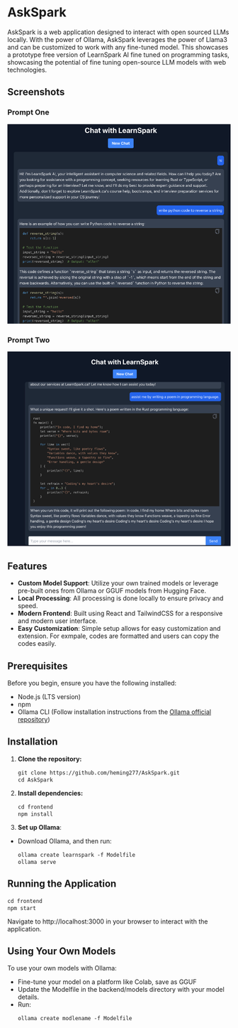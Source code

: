 # AskSpark

AskSpark is a web application designed to interact with open sourced LLMs locally. With the power of Ollama, AskSpark leverages the power of Llama3 and can be customized to work with any fine-tuned model. This showcases a prototype free version of LearnSpark AI fine tuned on programming tasks, showcasing the potential of fine tuning open-source LLM models with web technologies.

## Screenshots

### Prompt One
![Prompt One](https://raw.githubusercontent.com/heming277/AskSpark/main/screenshots/Picture1.png)

### Prompt Two
![Prompt Two](https://raw.githubusercontent.com/heming277/AskSpark/main/screenshots/Picture2.png)


## Features

- **Custom Model Support**: Utilize your own trained models or leverage pre-built ones from Ollama or GGUF models from Hugging Face.
- **Local Processing**: All processing is done locally to ensure privacy and speed.
- **Modern Frontend**: Built using React and TailwindCSS for a responsive and modern user interface.
- **Easy Customization**: Simple setup allows for easy customization and extension. For exmpale, codes are formatted and users can copy the codes easily. 

## Prerequisites

Before you begin, ensure you have the following installed:
- Node.js (LTS version)
- npm 
- Ollama CLI (Follow installation instructions from the [Ollama official repository](https://ollama.com/install))

## Installation

1. **Clone the repository:**
   ```
   git clone https://github.com/heming277/AskSpark.git
   cd AskSpark
   ```

2. **Install dependencies:**
   ```
   cd frontend
   npm install
   ```

3. **Set up Ollama**:
- Download Ollama, and then run:
  ```
  ollama create learnspark -f Modelfile
  ollama serve
  ```


## Running the Application
   ```
   cd frontend 
   npm start
   ```
   Navigate to http://localhost:3000 in your browser to interact with the application.

## Using Your Own Models
To use your own models with Ollama:
- Fine-tune your model on a platform like Colab, save as GGUF
- Update the Modelfile in the backend/models directory with your model details. 
- Run:
  ```
  ollama create modlename -f Modelfile
  ```